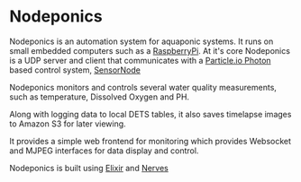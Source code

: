 # Nodeponics

Nodeponics is an automation system for aquaponic systems. It runs on small embedded computers such as a [RaspberryPi](https://www.raspberrypi.org/). At it's core Nodeponics is a UDP server and client that communicates with a [Particle.io Photon](https://www.particle.io/products/hardware/photon-wifi-dev-kit) based control system, [SensorNode](https://github.com/entone/SensorNode)

Nodeponics monitors and controls several water quality measurements, such as temperature, Dissolved Oxygen and PH.

Along with logging data to local DETS tables, it also saves timelapse images to Amazon S3 for later viewing.

It provides a simple web frontend for monitoring which provides Websocket and MJPEG interfaces for data display and control.

Nodeponics is built using [Elixir](http://elixir-lang.org/) and [Nerves](http://nerves-project.org/)
